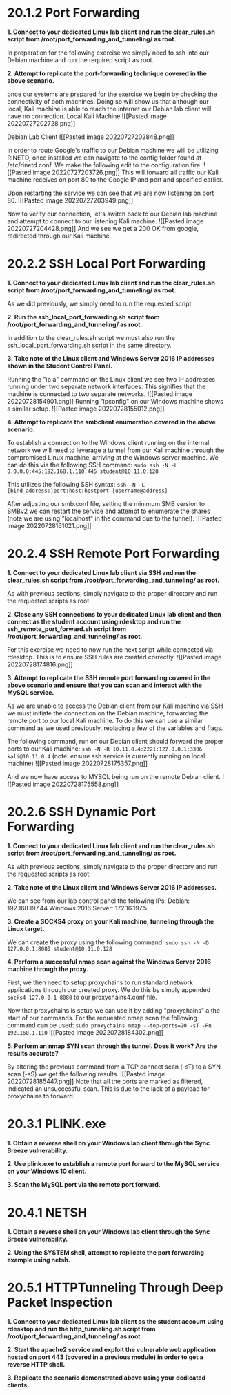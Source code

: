 # 20.1.2 Port Forwarding
**1.  Connect to your dedicated Linux lab client and run the clear_rules.sh script from /root/port_forwarding_and_tunneling/ as root.**

In preparation for the following exercise we simply need to ssh into our Debian machine and run the required script as root.



**2.  Attempt to replicate the port-forwarding technique covered in the above scenario.**

once our systems are prepared for the exercise we begin by checking the connectivity of both machines. Doing so will show us that although our local, Kali machine is able to reach the internet our Debian lab client will have no connection. 
Local Kali Machine
![[Pasted image 20220727202728.png]]

Debian Lab Client
![[Pasted image 20220727202848.png]]

In order to route Google's traffic to our Debian machine we will be utilizing RINETD, once installed we can navigate to the config folder found at /etc/rinetd.conf. We make the following edit to the configuration fire:
![[Pasted image 20220727203726.png]]
This will forward all traffic our Kali machine receives on port 80 to the Google IP and port and specified earlier.

Upon restarting the service we can see that we are now listening on port 80.
![[Pasted image 20220727203949.png]]

Now to verify our connection, let's switch back to our Debian lab machine and attempt to connect to our listening Kali machine.
![[Pasted image 20220727204428.png]]
And we see we get a 200 OK from google, redirected through our Kali machine.

# 20.2.2 SSH Local Port Forwarding
**1.  Connect to your dedicated Linux lab client and run the clear_rules.sh script from /root/port_forwarding_and_tunneling/ as root.**

As we did previously, we simply need to run the requested script.

**2.  Run the ssh_local_port_forwarding.sh script from /root/port_forwarding_and_tunneling/ as root.**

In addition to the clear_rules.sh script we must also run the ssh_local_port_forwarding.sh script in the same directory.

**3.  Take note of the Linux client and Windows Server 2016 IP addresses shown in the Student Control Panel.**

Running the "ip a" command on the Linux client we see two IP addresses running under two separate network interfaces. This signifies that the machine is connected to two separate networks.
![[Pasted image 20220728154901.png]]
Running "ipconfig" on our Windows machine shows a similar setup.
![[Pasted image 20220728155012.png]]

**4.  Attempt to replicate the smbclient enumeration covered in the above scenario.**

To establish a connection to the Windows client running on the internal network we will need to leverage a tunnel from our Kali machine through the compromised Linux machine, arriving at the Windows server machine. We can do this via the following SSH command:
`sudo ssh -N -L 0.0.0.0:445:192.168.1.110:445 student@10.11.0.128`

This utilizes the following SSH syntax:
`ssh -N -L [bind_address:]port:host:hostport [username@address]`

After adjusting our smb.conf file, setting the minimum SMB version to SMBv2 we can restart the service and attempt to enumerate the shares (note we are using "localhost" in the command due to the tunnel).
![[Pasted image 20220728161021.png]]

# 20.2.4 SSH Remote Port Forwarding

**1. Connect to your dedicated Linux lab client via SSH and run the clear_rules.sh script from /root/port_forwarding_and_tunneling/ as root.**

As with previous sections, simply navigate to the proper directory and run the requested scripts as root.

**2. Close any SSH connections to your dedicated Linux lab client and then connect as the student account using rdesktop and run the ssh_remote_port_forward.sh script from /root/port_forwarding_and_tunneling/ as root.**

For this exercise we need to now run the next script while connected via rdesktop. This is to ensure SSH rules are created correctly.
![[Pasted image 20220728174816.png]]

**3. Attempt to replicate the SSH remote port forwarding covered in the above scenario and ensure that you can scan and interact with the MySQL service.**

As we are unable to access the Debian client from our Kali machine via SSH we must initiate the connection on the Debian machine, forwarding the remote port to our local Kali machine. To do this we can use a similar command as we used previously, replacing a few of the variables and flags.

The following command, run on our Debian client should forward the proper ports to our Kali machine:
`ssh -N -R 10.11.0.4:2221:127.0.0.1:3306 kali@10.11.0.4`
(note: ensure ssh service is currently running on local machine)
![[Pasted image 20220728175357.png]]

And we now have access to MYSQL being run on the remote Debian client.
![[Pasted image 20220728175558.png]]

# 20.2.6 SSH Dynamic Port Forwarding

**1.  Connect to your dedicated Linux lab client and run the clear_rules.sh script from /root/port_forwarding_and_tunneling/ as root.**

As with previous sections, simply navigate to the proper directory and run the requested scripts as root.

**2.  Take note of the Linux client and Windows Server 2016 IP addresses.**

We can see from our lab control panel the following IPs:
Debian: 192.168.197.44
Windows 2016 Server: 172.16.197.5

**3.  Create a SOCKS4 proxy on your Kali machine, tunneling through the Linux target.**

We can create the proxy using the following command:
`sudo ssh -N -D 127.0.0.1:8080 student@10.11.0.128`

**4.  Perform a successful nmap scan against the Windows Server 2016 machine through the proxy.**

First, we then need to setup proxychains to run standard network applications through our created proxy. We do this by simply appended `socks4 127.0.0.1 8080` to our proxychains4.conf file.

Now that proxychains is setup we can use it by adding "proxychains" a the start of our commands. For the requested nmap scan the following command can be used:
`sudo proxychains nmap --top-ports=20 -sT -Pn 192.168.1.110`
![[Pasted image 20220728184302.png]]

**5.  Perform an nmap SYN scan through the tunnel. Does it work? Are the results accurate?**

By altering the previous command from a TCP connect scan (-sT) to a SYN scan (-sS) we get the following results.
![[Pasted image 20220728185447.png]]
Note that all the ports are marked as filtered, indicated an unsuccessful scan. This is due to the lack of a payload for proxychains to forward.
# 20.3.1 PLINK.exe

**1.  Obtain a reverse shell on your Windows lab client through the Sync Breeze vulnerability.**


**2.  Use plink.exe to establish a remote port forward to the MySQL service on your Windows 10 client.**


**3.  Scan the MySQL port via the remote port forward.**


# 20.4.1 NETSH
**1.  Obtain a reverse shell on your Windows lab client through the Sync Breeze vulnerability.**


**2.  Using the SYSTEM shell, attempt to replicate the port forwarding example using netsh.**

# 20.5.1 HTTPTunneling Through Deep Packet Inspection
**1.  Connect to your dedicated Linux lab client as the student account using rdesktop and run the http_tunneling.sh script from /root/port_forwarding_and_tunneling/ as root.**


**2.  Start the apache2 service and exploit the vulnerable web application hosted on port 443 (covered in a previous module) in order to get a reverse HTTP shell.**


**3.  Replicate the scenario demonstrated above using your dedicated clients.**